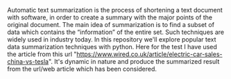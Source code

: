 Automatic text summarization is the process of shortening a text document with software, in order to create a summary with the major points of the original document. The main idea of summarization is to find a subset of data which contains the “information” of the entire set. Such techniques are widely used in industry today. In this repository we'll explore popular text data summarization techniques with python.
Here for the test I have used the article from this url "https://www.wired.co.uk/article/electric-car-sales-china-vs-tesla". It's dynamic in nature and produce the summarized result from the url/web article which has been considered.
